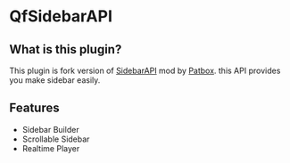 # QfSidebarAPI

## What is this plugin?
   This plugin is fork version of [SidebarAPI](https://github.com/Patbox/SidebarAPI, "SidebarAPI link") mod by [Patbox](https://github.com/Patbox).
   this API provides you make sidebar easily.
   
## Features
  * Sidebar Builder
  * Scrollable Sidebar
  * Realtime Player 

